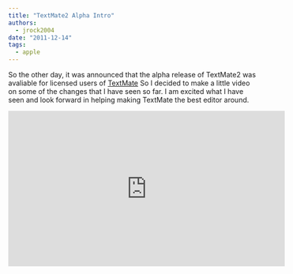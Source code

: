 ```yaml
---
title: "TextMate2 Alpha Intro"
authors:
  - jrock2004
date: "2011-12-14"
tags:
  - apple
---
```


So the other day, it was announced that the alpha release of TextMate2 was avaliable for licensed users of [TextMate](http://macromates.com/) So I decided to make a little video on some of the changes that I have seen so far. I am excited what I have seen and look forward in helping making TextMate the best editor around.

<iframe width="560" height="315" src="https://www.youtube.com/embed/wn8sivLHNtA" frameborder="0" allow="accelerometer; autoplay; encrypted-media; gyroscope; picture-in-picture" allowfullscreen></iframe>
